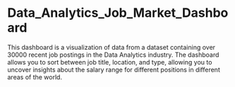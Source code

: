 # Data_Analytics_Job_Market_Dashboard
This dashboard is a visualization of data from a dataset containing over 30000 recent job postings in the Data Analytics industry. The dashboard allows you to sort between job title, location, and type, allowing you to uncover insights about the salary range for different positions in different areas of the world.
